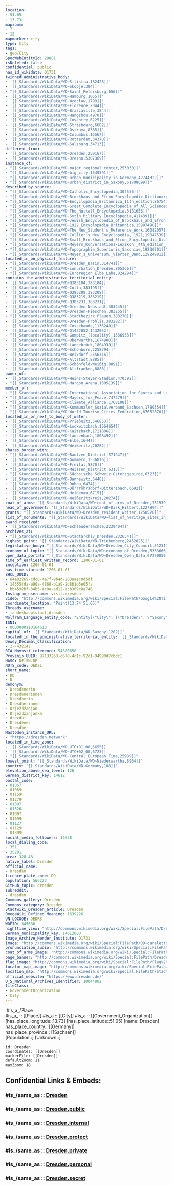 ```yaml
---
location:
- 51.05
- 13.73
mapzoom:
- 7
- 12
mapmarker: city
type: City
tags:
- geo/City
SpocWebEntityId: 29881
isDeleted: false
confidential: public
has_id_wikidata: Q1731
twinned_administrative_body:
- '[[_Standards/WikiData/WD~Silistra,182428]]'
- '[[_Standards/WikiData/WD~Skopje,384]]'
- "[[_Standards/WikiData/WD~Saint_Petersburg,656]]"
- '[[_Standards/WikiData/WD~Hamburg,1055]]'
- '[[_Standards/WikiData/WD~Wrocław,1799]]'
- '[[_Standards/WikiData/WD~Florence,2044]]'
- '[[_Standards/WikiData/WD~Brazzaville,3844]]'
- '[[_Standards/WikiData/WD~Hangzhou,4970]]'
- '[[_Standards/WikiData/WD~Coventry,6225]]'
- '[[_Standards/WikiData/WD~Strasbourg,6602]]'
- '[[_Standards/WikiData/WD~Ostrava,8385]]'
- '[[_Standards/WikiData/WD~Columbus,16567]]'
- '[[_Standards/WikiData/WD~Rotterdam,34370]]'
- '[[_Standards/WikiData/WD~Salzburg,34713]]'
different_from:
- '[[_Standards/WikiData/WD~Dresden,250167]]'
- '[[_Standards/WikiData/WD~Drezno,5307369]]'
instance_of:
- "[[_Standards/WikiData/WD~major_regional_center,253030]]"
- "[[_Standards/WikiData/WD~big_city,1549591]]"
- "[[_Standards/WikiData/WD~urban_municipality_in_Germany,42744322]]"
- "[[_Standards/WikiData/WD~urban_district_in_Saxony,61708099]]"
described_by_source:
- "[[_Standards/WikiData/WD~Catholic_Encyclopedia,302556]]"
- "[[_Standards/WikiData/WD~Brockhaus_and_Efron_Encyclopedic_Dictionary,602358]]"
- "[[_Standards/WikiData/WD~Encyclopædia_Britannica_11th_edition,867541]]"
- "[[_Standards/WikiData/WD~Great_Complete_Encyclopedia_of_All_Sciences_and_Arts,1547546]]"
- "[[_Standards/WikiData/WD~The_Nuttall_Encyclopædia,3181656]]"
- "[[_Standards/WikiData/WD~Sytin_Military_Encyclopedia,4114391]]"
- "[[_Standards/WikiData/WD~Jewish_Encyclopedia_of_Brockhaus_and_Efron,4173137]]"
- "[[_Standards/WikiData/WD~1922_Encyclopædia_Britannica,15987490]]"
- "[[_Standards/WikiData/WD~The_New_Student's_Reference_Work,16082057]]"
- "[[_Standards/WikiData/WD~Collier's_New_Encyclopedia,_1921,19047539]]"
- "[[_Standards/WikiData/WD~Small_Brockhaus_and_Efron_Encyclopedic_Dictionary,19180675]]"
- "[[_Standards/WikiData/WD~Meyers_Konversations-Lexikon,_4th_edition_(1885_1890),19219752]]"
- "[[_Standards/WikiData/WD~Topographia_Superioris_Saxoniae,19230701]]"
- "[[_Standards/WikiData/WD~Meyer_s_Universum,_Vierter_Band,129249812]]"
located_in_on_physical_feature:
- "[[_Standards/WikiData/WD~Dresden_Basin,314741]]"
- "[[_Standards/WikiData/WD~conurbation_Dresden,805366]]"
- "[[_Standards/WikiData/WD~Euroregion_Elbe_Labe,824294]]"
contains_the_administrative_territorial_entity:
- '[[_Standards/WikiData/WD~Q383184,383184]]'
- '[[_Standards/WikiData/WD~Cotta,383195]]'
- '[[_Standards/WikiData/WD~Q383208,383208]]'
- '[[_Standards/WikiData/WD~Q383219,383219]]'
- '[[_Standards/WikiData/WD~Q383231,383231]]'
- '[[_Standards/WikiData/WD~Dresden-Neustadt,383245]]'
- '[[_Standards/WikiData/WD~Dresden-Pieschen,383255]]'
- "[[_Standards/WikiData/WD~Stadtbezirk_Plauen,383270]]"
- '[[_Standards/WikiData/WD~Dresden-Prohlis,383282]]'
- '[[_Standards/WikiData/WD~Cossebaude,1136240]]'
- '[[_Standards/WikiData/WD~Q1432052,1432052]]'
- "[[_Standards/WikiData/WD~Gompitz_(locality),1536933]]"
- '[[_Standards/WikiData/WD~Oberwartha,1674903]]'
- '[[_Standards/WikiData/WD~Langebrück,1804939]]'
- '[[_Standards/WikiData/WD~Schönborn,2258794]]'
- '[[_Standards/WikiData/WD~Weixdorf,2556716]]'
- '[[_Standards/WikiData/WD~Altstadt,8885]]'
- '[[_Standards/WikiData/WD~Schönfeld-Weißig,8891]]'
- '[[_Standards/WikiData/WD~Altfranken,8888]]'
owner_of:
- '[[_Standards/WikiData/WD~Heinz-Steyer-Stadion,470392]]'
- "[[_Standards/WikiData/WD~Margon_Arena,1305139]]"
member_of:
- "[[_Standards/WikiData/WD~International_Association_for_Sports_and_Leisure_Facilities,475646]]"
- "[[_Standards/WikiData/WD~Mayors_for_Peace,747279]]"
- "[[_Standards/WikiData/WD~Climate_Alliance,1768108]]"
- "[[_Standards/WikiData/WD~Kommunaler_Sozialverband_Sachsen,1780354]]"
- "[[_Standards/WikiData/WD~World_Tourism_Cities_Federation,67652870]]"
located_in_or_next_to_body_of_water:
- '[[_Standards/WikiData/WD~Prießnitz,546853]]'
- '[[_Standards/WikiData/WD~Lockwitzbach,1564654]]'
- '[[_Standards/WikiData/WD~Kaitzbach,1721806]]'
- '[[_Standards/WikiData/WD~Lausenbach,1808492]]'
- '[[_Standards/WikiData/WD~Elbe,1644]]'
- '[[_Standards/WikiData/WD~Weißeritz,20282]]'
shares_border_with:
- "[[_Standards/WikiData/WD~Bautzen_District,571947]]"
- '[[_Standards/WikiData/WD~Gommern,1536876]]'
- '[[_Standards/WikiData/WD~Freital,5870]]'
- "[[_Standards/WikiData/WD~Meissen_District,6313]]"
- "[[_Standards/WikiData/WD~Sächsische_Schweiz-Osterzgebirge,6323]]"
- '[[_Standards/WikiData/WD~Bannewitz,6448]]'
- '[[_Standards/WikiData/WD~Dohna,6474]]'
- '[[_Standards/WikiData/WD~Dürrröhrsdorf-Dittersbach,6692]]'
- '[[_Standards/WikiData/WD~Heidenau,6715]]'
- '[[_Standards/WikiData/WD~Weißeritzkreis,20274]]'
coat_of_arms: "[[_Standards/WikiData/WD~coat_of_arms_of_Dresden,731539]]"
head_of_government: "[[_Standards/WikiData/WD~Dirk_Hilbert,1227894]]"
grants: "[[_Standards/WikiData/WD~Dresden_resident_writer,1258578]]"
list_of_monuments: "[[_Standards/WikiData/WD~list_of_heritage_sites_in_Dresden,1842110]]"
award_received:
- '[[_Standards/WikiData/WD~Schleudersachse,2239404]]'
archives_at:
- "[[_Standards/WikiData/WD~Stadtarchiv_Dresden,2326541]]"
highest_point: '[[_Standards/WikiData/WD~Triebenberg,2452825]]'
legislative_body: "[[_Standards/WikiData/WD~Dresden_City_Council,5123134]]"
economy_of_topic: "[[_Standards/WikiData/WD~economy_of_Dresden,5333666]]"
open_data_portal: "[[_Standards/WikiData/WD~Dresden_Open_Data,97290050]]"
time_of_earliest_written_record: 1206-01-01
inception: 1206-01-01
has_time_started: 1206-01-01
BHCL_UUID:
- 64a02269-cdc8-4a7f-9b4d-283aaec0d5df
- 14355fda-a90a-4868-b1a9-2d8b1d5e05fa
- bb4592bf-34b5-4c0a-ad12-acb369c8a746
Instagram_username: visit.dresden
video: "http://commons.wikimedia.org/wiki/Special:FilePath/Google%20Timelapse-%20Dresden%2C%20Germany.webm"
coordinate_location: "Point(13.74 51.05)"
Threads_username:
- landeshauptstadt_dresden
Wolfram_Language_entity_code: "Entity[\"City\", {\"Dresden\", \"Saxony\", \"Germany\"}]"
ISNI:
- 0000000110164613
capital_of: '[[_Standards/WikiData/WD~Saxony,1202]]'
located_in_the_administrative_territorial_entity: '[[_Standards/WikiData/WD~Saxony,1202]]'
Dewey_Decimal_Classification:
- 2--432142
RIA_Novosti_reference: 54680658
Provenio_UUID: 97133263-c670-4c1c-92c1-94990d7cbdc1
HASC: DE.SN.DE
NUTS_code: DED21
short_name:
- DD
- D
demonym:
- Dresdenerin
- Dresdenerinnen
- Dresdnerin
- Dresdnerinnen
- Drježdźanjan
- Drježdźanjanka
- drezdai
- Dresdener
- Dresdner
Mastodon_instance_URL:
- "https://dresden.network"
located_in_time_zone:
- '[[_Standards/WikiData/WD~UTC+01_00,6655]]'
- '[[_Standards/WikiData/WD~UTC+02_00,6723]]'
- "[[_Standards/WikiData/WD~Central_European_Time,25989]]"
lowest_point: '[[_Standards/WikiData/WD~Niederwartha,8964]]'
country: '[[_Standards/WikiData/WD~Germany,183]]'
elevation_above_sea_level: 126
German_district_key: 14612
postal_code:
- 01067
- 01069
- 01159
- 01279
- 01307
- 01326
- 01097
- 01099
- 01127
- 01129
- 01309
social_media_followers: 16638
local_dialing_code:
- 351
- 35201
area: 328.48
native_label: Dresden
official_name:
- Dresden
licence_plate_code: DD
population: 566222
GitHub_topic: dresden
subreddit:
- dresden
Commons_gallery: Dresden
Commons_category: Dresden
Stadtwiki_Dresden_article: Dresden
OmegaWiki_Defined_Meaning: 1639226
UN_LOCODE: DEDRS
WOEID: 645686
nighttime_view: "http://commons.wikimedia.org/wiki/Special:FilePath/Dresden%20from%20Albertbr%C3%BCcke.jpg"
German_municipality_key: 14612000
Image_Archive_Herder_Institute: Q1731
image: "http://commons.wikimedia.org/wiki/Special:FilePath/DD-canaletto-blick.jpg"
pronunciation_audio: "http://commons.wikimedia.org/wiki/Special:FilePath/De-Dresden.oga"
coat_of_arms_image: "http://commons.wikimedia.org/wiki/Special:FilePath/Dresden%20Stadtwappen.svg"
page_banner: "http://commons.wikimedia.org/wiki/Special:FilePath/Dresden%20Wikivoyage%20banner.png"
flag_image: "http://commons.wikimedia.org/wiki/Special:FilePath/Flag%20of%20Dresden.svg"
locator_map_image: "http://commons.wikimedia.org/wiki/Special:FilePath/Saxony%20DD.svg"
location_map: "http://commons.wikimedia.org/wiki/Special:FilePath/Stadtteile%20in%20Dresden.svg"
official_website: "https://www.dresden.de/"
U_S_National_Archives_Identifier: 10044802
fileClass:
- GovernmentOrganization
- City
---
```


﻿
﻿#is_a_/Place  
#is_a_ :: [[Place]] 
#is_a :: [[City]] 
#is_a :: [[Government_Organization]] 
[has_place_longitude::13.73] 
[has_place_latitude::51.05] 
[name::Dresden] 
has_place_country:: [[Germany]]  
has_place_province:: [[Sachsen]]  
[Population::] 
[Unknown::] 


```leaflet
id: Dresden
coordinates: [[Dresden]] 
markerFile: [[Dresden]] 
defaultZoom: 11 
maxZoom: 18
```


## Confidential Links & Embeds: 

### #is_/same_as :: [Dresden](/_Standards/Earth/Continent/Europe/Europe~Central/Germany/Germany~East/Sachsen/counties~Sachsen/Dresden.md) 

### #is_/same_as :: [Dresden.public](/_public/Earth/Continent/Europe/Europe~Central/Germany/Germany~East/Sachsen/counties~Sachsen/Dresden.public.md) 

### #is_/same_as :: [Dresden.internal](/_internal/Earth/Continent/Europe/Europe~Central/Germany/Germany~East/Sachsen/counties~Sachsen/Dresden.internal.md) 

### #is_/same_as :: [Dresden.protect](/_protect/Earth/Continent/Europe/Europe~Central/Germany/Germany~East/Sachsen/counties~Sachsen/Dresden.protect.md) 

### #is_/same_as :: [Dresden.private](/_private/Earth/Continent/Europe/Europe~Central/Germany/Germany~East/Sachsen/counties~Sachsen/Dresden.private.md) 

### #is_/same_as :: [Dresden.personal](/_personal/Earth/Continent/Europe/Europe~Central/Germany/Germany~East/Sachsen/counties~Sachsen/Dresden.personal.md) 

### #is_/same_as :: [Dresden.secret](/_secret/Earth/Continent/Europe/Europe~Central/Germany/Germany~East/Sachsen/counties~Sachsen/Dresden.secret.md)

